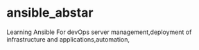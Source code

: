 # ansible_abstar
Learning Ansible For devOps server management,deployment of infrastructure and applications,automation,
